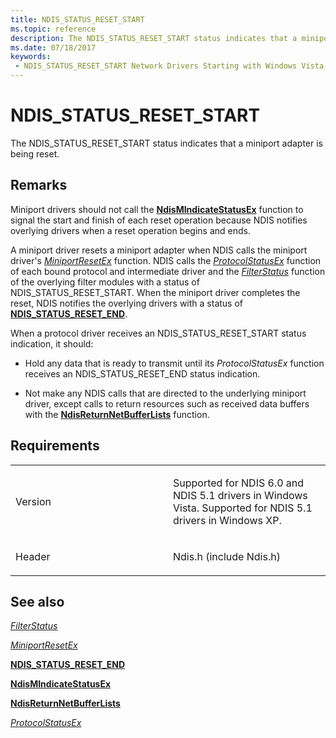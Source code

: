 ```yaml
---
title: NDIS_STATUS_RESET_START
ms.topic: reference
description: The NDIS_STATUS_RESET_START status indicates that a miniport adapter is being reset.
ms.date: 07/18/2017
keywords:
 - NDIS_STATUS_RESET_START Network Drivers Starting with Windows Vista
---
```


# NDIS\_STATUS\_RESET\_START


The NDIS\_STATUS\_RESET\_START status indicates that a miniport adapter is being reset.

## Remarks

Miniport drivers should not call the [**NdisMIndicateStatusEx**](/windows-hardware/drivers/ddi/ndis/nf-ndis-ndismindicatestatusex) function to signal the start and finish of each reset operation because NDIS notifies overlying drivers when a reset operation begins and ends.

A miniport driver resets a miniport adapter when NDIS calls the miniport driver's [*MiniportResetEx*](/windows-hardware/drivers/ddi/ndis/nc-ndis-miniport_reset) function. NDIS calls the [*ProtocolStatusEx*](/windows-hardware/drivers/ddi/ndis/nc-ndis-protocol_status_ex) function of each bound protocol and intermediate driver and the [*FilterStatus*](/windows-hardware/drivers/ddi/ndis/nc-ndis-filter_status) function of the overlying filter modules with a status of NDIS\_STATUS\_RESET\_START. When the miniport driver completes the reset, NDIS notifies the overlying drivers with a status of [**NDIS\_STATUS\_RESET\_END**](ndis-status-reset-end.md).

When a protocol driver receives an NDIS\_STATUS\_RESET\_START status indication, it should:

-   Hold any data that is ready to transmit until its *ProtocolStatusEx* function receives an NDIS\_STATUS\_RESET\_END status indication.

-   Not make any NDIS calls that are directed to the underlying miniport driver, except calls to return resources such as received data buffers with the [**NdisReturnNetBufferLists**](/windows-hardware/drivers/ddi/ndis/nf-ndis-ndisreturnnetbufferlists) function.

## Requirements

<table>
<colgroup>
<col width="50%" />
<col width="50%" />
</colgroup>
<tbody>
<tr class="odd">
<td><p>Version</p></td>
<td><p>Supported for NDIS 6.0 and NDIS 5.1 drivers in Windows Vista. Supported for NDIS 5.1 drivers in Windows XP.</p></td>
</tr>
<tr class="even">
<td><p>Header</p></td>
<td>Ndis.h (include Ndis.h)</td>
</tr>
</tbody>
</table>

## See also


[*FilterStatus*](/windows-hardware/drivers/ddi/ndis/nc-ndis-filter_status)

[*MiniportResetEx*](/windows-hardware/drivers/ddi/ndis/nc-ndis-miniport_reset)

[**NDIS\_STATUS\_RESET\_END**](ndis-status-reset-end.md)

[**NdisMIndicateStatusEx**](/windows-hardware/drivers/ddi/ndis/nf-ndis-ndismindicatestatusex)

[**NdisReturnNetBufferLists**](/windows-hardware/drivers/ddi/ndis/nf-ndis-ndisreturnnetbufferlists)

[*ProtocolStatusEx*](/windows-hardware/drivers/ddi/ndis/nc-ndis-protocol_status_ex)

 

